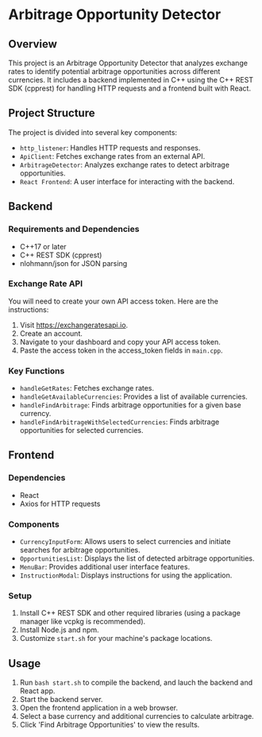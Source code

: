# Arbitrage Opportunity Detector

## Overview

This project is an Arbitrage Opportunity Detector that analyzes exchange rates to identify potential arbitrage opportunities across different currencies. It includes a backend implemented in C++ using the C++ REST SDK (cpprest) for handling HTTP requests and a frontend built with React.

## Project Structure

The project is divided into several key components:

- `http_listener`: Handles HTTP requests and responses.
- `ApiClient`: Fetches exchange rates from an external API.
- `ArbitrageDetector`: Analyzes exchange rates to detect arbitrage opportunities.
- `React Frontend`: A user interface for interacting with the backend.

## Backend

### Requirements and Dependencies

- C++17 or later
- C++ REST SDK (cpprest)
- nlohmann/json for JSON parsing

### Exchange Rate API

You will need to create your own API access token. Here are the instructions:

1. Visit https://exchangeratesapi.io.
2. Create an account.
3. Navigate to your dashboard and copy your API access token.
4. Paste the access token in the access_token fields in `main.cpp`.

### Key Functions

- `handleGetRates`: Fetches exchange rates.
- `handleGetAvailableCurrencies`: Provides a list of available currencies.
- `handleFindArbitrage`: Finds arbitrage opportunities for a given base currency.
- `handleFindArbitrageWithSelectedCurrencies`: Finds arbitrage opportunities for selected currencies.

## Frontend

### Dependencies

- React
- Axios for HTTP requests

### Components

- `CurrencyInputForm`: Allows users to select currencies and initiate searches for arbitrage opportunities.
- `OpportunitiesList`: Displays the list of detected arbitrage opportunities.
- `MenuBar`: Provides additional user interface features.
- `InstructionModal`: Displays instructions for using the application.

### Setup

1. Install C++ REST SDK and other required libraries (using a package manager like vcpkg is recommended).
2. Install Node.js and npm.
3. Customize `start.sh` for your machine's package locations.

## Usage

1. Run `bash start.sh` to compile the backend, and lauch the backend and React app.
2. Start the backend server.
3. Open the frontend application in a web browser.
4. Select a base currency and additional currencies to calculate arbitrage.
5. Click 'Find Arbitrage Opportunities' to view the results.
